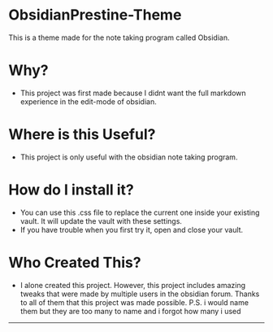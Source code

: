 # ObsidianPrestine-Theme
This is a theme made for the note taking program called Obsidian. 

# Why?
- This project was first made because I didnt want the full markdown experience in the edit-mode of obsidian. 
# Where is this Useful?
- This project is only useful with the obsidian note taking program. 

# How do I install it?
- You can use this .css file to replace the current one inside your existing vault. It will update the vault with these settings. 
- If you have trouble when you first try it, open and close your vault. 

# Who Created This?
- I alone created this project. However, this project includes amazing tweaks that were made by multiple users in the obsidian forum. Thanks to all of them that this project was made possible. P.S. i would name them but they are too many to name and i forgot how many i used 

---

